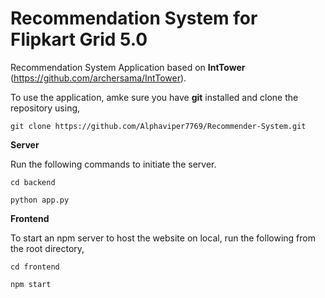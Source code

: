 # Recommendation System for Flipkart Grid 5.0

Recommendation System Application based on **IntTower** (https://github.com/archersama/IntTower).

To use the application, amke sure you have **git** installed and clone the repository using,

`git clone https://github.com/Alphaviper7769/Recommender-System.git`

**Server**

Run the following commands to initiate the server.

`cd backend`

`python app.py`

**Frontend**

To start an npm server to host the website on local, run the following from the root directory,

`cd frontend`

`npm start`